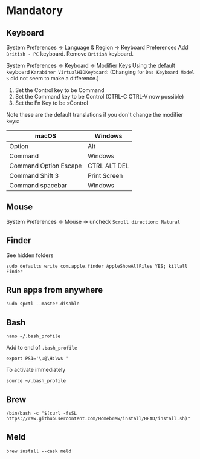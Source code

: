 # Mandatory

## Keyboard

System Preferences -> Language & Region -> Keyboard Preferences
Add `British - PC` keyboard. Remove `British` keyboard.

System Preferences -> Keyboard -> Modifier Keys
Using the default keyboard `Karabiner VirtualHIDKeyboard`:
(Changing for `Das Keyboard Model S` did not seem to make a difference.)

1. Set the Control key to be Command
2. Set the Command key to be Control (CTRL-C CTRL-V now possible)
3. Set the Fn Key to be sControl

Note these are the default translations if you don't change the modifier keys:

| macOS                 | Windows      |
| --------------------- | ------------ |
| Option                | Alt          |
| Command               | Windows      |
| Command Option Escape | CTRL ALT DEL |
| Command Shift 3       | Print Screen |
| Command spacebar      | Windows      |

## Mouse

System Preferences -> Mouse -> uncheck `Scroll direction: Natural`

## Finder

See hidden folders

```
sudo defaults write com.apple.finder AppleShowAllFiles YES; killall Finder
```

## Run apps from anywhere

```
sudo spctl --master-disable
```

## Bash

```
nano ~/.bash_profile
```

Add to end of `.bash_profile`

```
export PS1='\u@\H:\w$ '
```

To activate immediately

```
source ~/.bash_profile
```

## Brew

```
/bin/bash -c "$(curl -fsSL https://raw.githubusercontent.com/Homebrew/install/HEAD/install.sh)"
```

## Meld

```
brew install --cask meld
```
